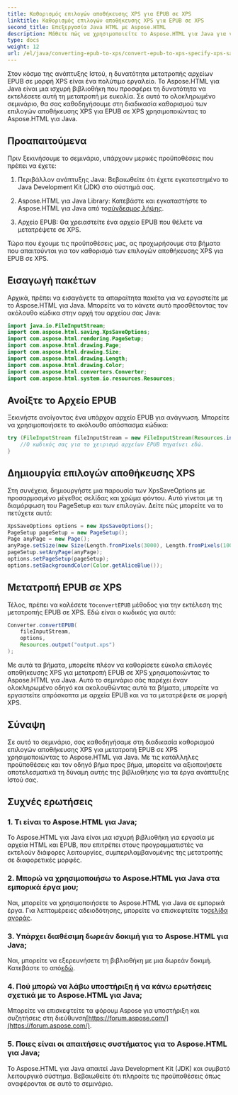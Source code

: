 ```yaml
---
title: Καθορισμός επιλογών αποθήκευσης XPS για EPUB σε XPS
linktitle: Καθορισμός επιλογών αποθήκευσης XPS για EPUB σε XPS
second_title: Επεξεργασία Java HTML με Aspose.HTML
description: Μάθετε πώς να χρησιμοποιείτε το Aspose.HTML για Java για να καθορίσετε επιλογές αποθήκευσης XPS για EPUB σε XPS σε αυτό το βήμα προς βήμα εκμάθηση. Μετατρέψτε αρχεία EPUB απρόσκοπτα.
type: docs
weight: 12
url: /el/java/converting-epub-to-xps/convert-epub-to-xps-specify-xps-save-options/
---
```

Στον κόσμο της ανάπτυξης Ιστού, η δυνατότητα μετατροπής αρχείων EPUB σε μορφή XPS είναι ένα πολύτιμο εργαλείο. Το Aspose.HTML για Java είναι μια ισχυρή βιβλιοθήκη που προσφέρει τη δυνατότητα να εκτελέσετε αυτή τη μετατροπή με ευκολία. Σε αυτό το ολοκληρωμένο σεμινάριο, θα σας καθοδηγήσουμε στη διαδικασία καθορισμού των επιλογών αποθήκευσης XPS για EPUB σε XPS χρησιμοποιώντας το Aspose.HTML για Java.

## Προαπαιτούμενα

Πριν ξεκινήσουμε το σεμινάριο, υπάρχουν μερικές προϋποθέσεις που πρέπει να έχετε:

1. Περιβάλλον ανάπτυξης Java: Βεβαιωθείτε ότι έχετε εγκατεστημένο το Java Development Kit (JDK) στο σύστημά σας.

2.  Aspose.HTML για Java Library: Κατεβάστε και εγκαταστήστε το Aspose.HTML για Java από το[σύνδεσμος λήψης](https://releases.aspose.com/html/java/).

3. Αρχείο EPUB: Θα χρειαστείτε ένα αρχείο EPUB που θέλετε να μετατρέψετε σε XPS.

Τώρα που έχουμε τις προϋποθέσεις μας, ας προχωρήσουμε στα βήματα που απαιτούνται για τον καθορισμό των επιλογών αποθήκευσης XPS για EPUB σε XPS.

## Εισαγωγή πακέτων

Αρχικά, πρέπει να εισαγάγετε τα απαραίτητα πακέτα για να εργαστείτε με το Aspose.HTML για Java. Μπορείτε να το κάνετε αυτό προσθέτοντας τον ακόλουθο κώδικα στην αρχή του αρχείου σας Java:

```java
import java.io.FileInputStream;
import com.aspose.html.saving.XpsSaveOptions;
import com.aspose.html.rendering.PageSetup;
import com.aspose.html.drawing.Page;
import com.aspose.html.drawing.Size;
import com.aspose.html.drawing.Length;
import com.aspose.html.drawing.Color;
import com.aspose.html.converters.Converter;
import com.aspose.html.system.io.resources.Resources;
```

## Ανοίξτε το Αρχείο EPUB

Ξεκινήστε ανοίγοντας ένα υπάρχον αρχείο EPUB για ανάγνωση. Μπορείτε να χρησιμοποιήσετε το ακόλουθο απόσπασμα κώδικα:

```java
try (FileInputStream fileInputStream = new FileInputStream(Resources.input("input.epub"))) {
    //Ο κωδικός σας για το χειρισμό αρχείων EPUB πηγαίνει εδώ.
}
```

## Δημιουργία επιλογών αποθήκευσης XPS

Στη συνέχεια, δημιουργήστε μια παρουσία των XpsSaveOptions με προσαρμοσμένο μέγεθος σελίδας και χρώμα φόντου. Αυτό γίνεται με τη διαμόρφωση του PageSetup και των επιλογών. Δείτε πώς μπορείτε να το πετύχετε αυτό:

```java
XpsSaveOptions options = new XpsSaveOptions();
PageSetup pageSetup = new PageSetup();
Page anyPage = new Page();
anyPage.setSize(new Size(Length.fromPixels(3000), Length.fromPixels(1000)));
pageSetup.setAnyPage(anyPage);
options.setPageSetup(pageSetup);
options.setBackgroundColor(Color.getAliceBlue());
```

## Μετατροπή EPUB σε XPS

 Τέλος, πρέπει να καλέσετε το`convertEPUB` μέθοδος για την εκτέλεση της μετατροπής EPUB σε XPS. Εδώ είναι ο κωδικός για αυτό:

```java
Converter.convertEPUB(
    fileInputStream,
    options,
    Resources.output("output.xps")
);
```

Με αυτά τα βήματα, μπορείτε πλέον να καθορίσετε εύκολα επιλογές αποθήκευσης XPS για μετατροπή EPUB σε XPS χρησιμοποιώντας το Aspose.HTML για Java. Αυτό το σεμινάριο σάς παρέχει έναν ολοκληρωμένο οδηγό και ακολουθώντας αυτά τα βήματα, μπορείτε να εργαστείτε απρόσκοπτα με αρχεία EPUB και να τα μετατρέψετε σε μορφή XPS.

## Σύναψη

Σε αυτό το σεμινάριο, σας καθοδηγήσαμε στη διαδικασία καθορισμού επιλογών αποθήκευσης XPS για μετατροπή EPUB σε XPS χρησιμοποιώντας το Aspose.HTML για Java. Με τις κατάλληλες προϋποθέσεις και τον οδηγό βήμα προς βήμα, μπορείτε να αξιοποιήσετε αποτελεσματικά τη δύναμη αυτής της βιβλιοθήκης για τα έργα ανάπτυξης Ιστού σας.

## Συχνές ερωτήσεις

### 1. Τι είναι το Aspose.HTML για Java;
Το Aspose.HTML για Java είναι μια ισχυρή βιβλιοθήκη για εργασία με αρχεία HTML και EPUB, που επιτρέπει στους προγραμματιστές να εκτελούν διάφορες λειτουργίες, συμπεριλαμβανομένης της μετατροπής σε διαφορετικές μορφές.

### 2. Μπορώ να χρησιμοποιήσω το Aspose.HTML για Java στα εμπορικά έργα μου;
 Ναι, μπορείτε να χρησιμοποιήσετε το Aspose.HTML για Java σε εμπορικά έργα. Για λεπτομέρειες αδειοδότησης, μπορείτε να επισκεφτείτε το[σελίδα αγοράς](https://purchase.aspose.com/buy).

### 3. Υπάρχει διαθέσιμη δωρεάν δοκιμή για το Aspose.HTML για Java;
 Ναι, μπορείτε να εξερευνήσετε τη βιβλιοθήκη με μια δωρεάν δοκιμή. Κατεβάστε το από[εδώ](https://releases.aspose.com/).

### 4. Πού μπορώ να λάβω υποστήριξη ή να κάνω ερωτήσεις σχετικά με το Aspose.HTML για Java;
 Μπορείτε να επισκεφτείτε τα φόρουμ Aspose για υποστήριξη και συζητήσεις στη διεύθυνση[https://forum.aspose.com/](https://forum.aspose.com/).

### 5. Ποιες είναι οι απαιτήσεις συστήματος για το Aspose.HTML για Java;
Το Aspose.HTML για Java απαιτεί Java Development Kit (JDK) και συμβατό λειτουργικό σύστημα. Βεβαιωθείτε ότι πληροίτε τις προϋποθέσεις όπως αναφέρονται σε αυτό το σεμινάριο.